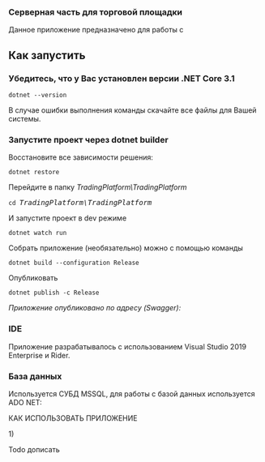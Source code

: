 <h3>Серверная часть для торговой площадки<br></h3>Данное приложение предназначено для работы с <br><h2 dir="auto">
Как запустить</h2>
<h3 dir="auto">
Убедитесь, что у Вас установлен версии .NET Core 3.1</h3>
<pre lang="plaintext"><code><span id="user-content-lc1" lang="plaintext">dotnet --version</span></code></pre>
<p dir="auto">В случае ошибки выполнения команды скачайте все файлы для Вашей системы.<br></p>
<h3 dir="auto">
Запустите проект через dotnet builder</h3>
<p dir="auto">Восстановите все зависимости решения:</p>
<pre lang="plaintext"><code><span id="user-content-lc1" lang="plaintext">dotnet restore</span></code></pre>
<p dir="auto">Перейдите в папку <em>TradingPlatform\TradingPlatform</em></p>
<pre lang="plaintext"><code><span id="user-content-lc1" lang="plaintext">cd </span></code><em>TradingPlatform\TradingPlatform</em></pre>
<p dir="auto">И запустите проект в dev режиме</p>
<pre lang="plaintext"><code><span id="user-content-lc1" lang="plaintext">dotnet watch run</span></code></pre>
<p dir="auto">Собрать приложение (необязательно) можно с помощью команды</p>
<pre lang="plaintext"><code><span id="user-content-lc1" lang="plaintext">dotnet build --configuration Release</span></code></pre>
<p dir="auto">Опубликовать</p>
<pre lang="plaintext"><code><span id="user-content-lc1" lang="plaintext">dotnet publish -c Release</span></code></pre>

<p dir="auto"><em>Приложение опубликовано по адресу (Swagger): <br></em></p>
<h3 dir="auto">
IDE</h3>
<p dir="auto">Приложение разрабатывалось с использованием Visual Studio 2019 Enterprise и Rider.<br></p>


<h3 dir="auto">
База данных</h3>
<p dir="auto">Используется СУБД 
MSSQL, для работы с базой данных используется ADO NET:</p><p dir="auto">КАК ИСПОЛЬЗОВАТЬ ПРИЛОЖЕНИЕ</p><p dir="auto">1)<br></p>
Todo дописать
